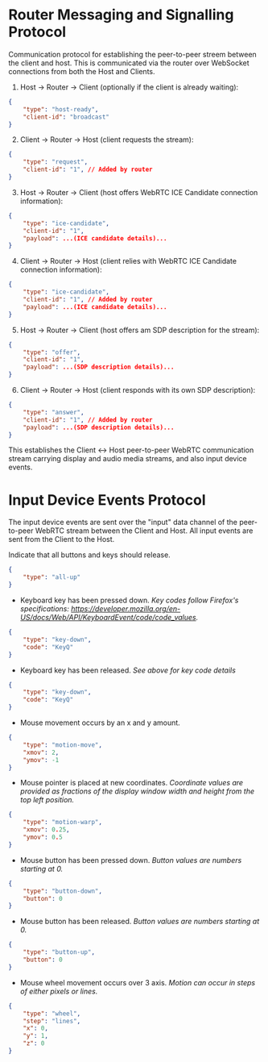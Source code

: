 
# Router Messaging and Signalling Protocol

Communication protocol for establishing the peer-to-peer streem between the client and host. This is communicated via the router over WebSocket connections from both the Host and Clients.

1. Host -> Router -> Client (optionally if the client is already waiting):
```json
{
    "type": "host-ready",
    "client-id": "broadcast"
}
```
2. Client -> Router -> Host (client requests the stream):
```json
{
    "type": "request",
    "client-id": "1", // Added by router
}
```

3. Host -> Router -> Client (host offers WebRTC ICE Candidate connection information):
```json
{
    "type": "ice-candidate",
    "client-id": "1",
    "payload": ...(ICE candidate details)...
}
```

4. Client -> Router -> Host (client relies with WebRTC ICE Candidate connection information):
```json
{
    "type": "ice-candidate",
    "client-id": "1", // Added by router
    "payload": ...(ICE candidate details)...
}
```
5. Host -> Router -> Client (host offers am SDP description for the stream):
```json
{
    "type": "offer",
    "client-id": "1",
    "payload": ...(SDP description details)...
}
```
6. Client -> Router -> Host (client responds with its own SDP description):
```json
{
    "type": "answer",
    "client-id": "1", // Added by router
    "payload": ...(SDP description details)...
}
```


This establishes the Client <-> Host peer-to-peer WebRTC communication stream carrying display and audio media streams, and also input device events.

# Input Device Events Protocol

The input device events are sent over the "input" data channel of the peer-to-peer WebRTC stream between the Client and Host. All input events are sent from the Client to the Host.

 Indicate that all buttons and keys should release. 
```json
{
    "type": "all-up"
}
```
* Keyboard key has been pressed down. _Key codes follow Firefox's specifications: https://developer.mozilla.org/en-US/docs/Web/API/KeyboardEvent/code/code_values._
```json
{
    "type": "key-down",
    "code": "KeyQ"
}
```
* Keyboard key has been released. _See above for key code details_
```json
{
    "type": "key-down",
    "code": "KeyQ"
}
```
* Mouse movement occurs by an x and y amount.
```json
{
    "type": "motion-move",
    "xmov": 2,
    "ymov": -1
}
```
* Mouse pointer is placed at new coordinates. _Coordinate values are provided as fractions of the display window width and height from the top left position._
```json
{
    "type": "motion-warp",
    "xmov": 0.25,
    "ymov": 0.5
}
```
* Mouse button has been pressed down. _Button values are numbers starting at 0._

```json
{
    "type": "button-down",
    "button": 0
}
```
* Mouse button has been released. _Button values are numbers starting at 0._

```json
{
    "type": "button-up",
    "button": 0
}
```
* Mouse wheel movement occurs over 3 axis. _Motion can occur in steps of either *pixels* or *lines*._

```json
{
    "type": "wheel",
    "step": "lines",
    "x": 0,
    "y": 1,
    "z": 0
}
```

